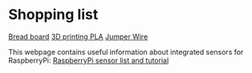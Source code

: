 # Shopping list
[Bread board](https://uk.rs-online.com/web/p/breadboards/4538824/)
[3D printing PLA](https://uk.rs-online.com/web/p/3d-printing-materials/8320406/)
[Jumper Wire](https://uk.rs-online.com/web/p/breadboard-jumper-wire/5053396/)


This webpage contains useful information about integrated sensors for RaspberryPi: [RaspberryPi sensor list and tutorial](https://tutorials-raspberrypi.com/raspberry-pi-sensors-overview-50-important-components/)